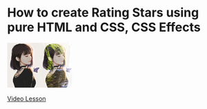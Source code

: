 # How to create Rating Stars using pure HTML and CSS, CSS Effects

<img src="../../img/effect_3.png" alt="css effects" />

[Video Lesson](https://www.youtube.com/watch?v=hzPBNZYP8to)
